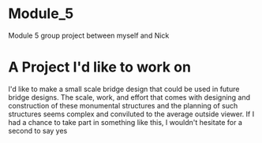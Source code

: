 # Module_5
Module 5 group project between myself and Nick
# A Project I'd like to work on
I'd like to make a small scale bridge design that could be used in future bridge designs. The scale, work, and effort that comes with designing and construction of these monumental structures and the planning of such structures seems complex and conviluted to the average outside viewer. If I had a chance to take part in something like this, I wouldn't hesitate for a second to say yes
